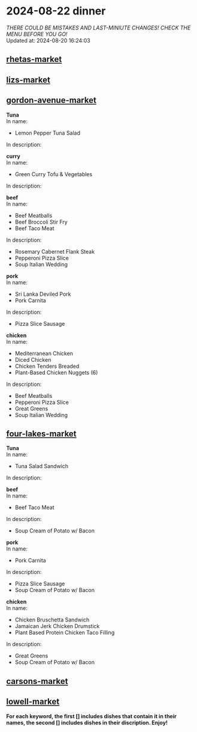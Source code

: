 # 2024-08-22 dinner  
*THERE COULD BE MISTAKES AND LAST-MINIUTE CHANGES! CHECK THE MENU BEFORE YOU GO!*  
Updated at: 2024-08-20 16:24:03  
## [rhetas-market](https://wisc-housingdining.nutrislice.com/menu/rhetas-market/dinner/2024-08-22)  
## [lizs-market](https://wisc-housingdining.nutrislice.com/menu/lizs-market/dinner/2024-08-22)  
## [gordon-avenue-market](https://wisc-housingdining.nutrislice.com/menu/gordon-avenue-market/dinner/2024-08-22)  
**Tuna**  
In name:   
 - Lemon Pepper Tuna Salad  
  
In description:   
  
**curry**  
In name:   
 - Green Curry Tofu & Vegetables  
  
In description:   
  
**beef**  
In name:   
 - Beef Meatballs  
 - Beef Broccoli Stir Fry  
 - Beef Taco Meat  
  
In description:   
 - Rosemary Cabernet Flank Steak  
 - Pepperoni Pizza Slice  
 - Soup Italian Wedding  
  
**pork**  
In name:   
 - Sri Lanka Deviled Pork  
 - Pork Carnita  
  
In description:   
 - Pizza Slice Sausage  
  
**chicken**  
In name:   
 - Mediterranean Chicken  
 - Diced Chicken  
 - Chicken Tenders Breaded  
 - Plant-Based Chicken Nuggets (6)  
  
In description:   
 - Beef Meatballs  
 - Pepperoni Pizza Slice  
 - Great Greens  
 - Soup Italian Wedding  
  
## [four-lakes-market](https://wisc-housingdining.nutrislice.com/menu/four-lakes-market/dinner/2024-08-22)  
**Tuna**  
In name:   
 - Tuna Salad Sandwich  
  
In description:   
  
**beef**  
In name:   
 - Beef Taco Meat  
  
In description:   
 - Soup Cream of Potato w/ Bacon  
  
**pork**  
In name:   
 - Pork Carnita  
  
In description:   
 - Pizza Slice Sausage  
 - Soup Cream of Potato w/ Bacon  
  
**chicken**  
In name:   
 - Chicken Bruschetta Sandwich  
 - Jamaican Jerk Chicken Drumstick  
 - Plant Based Protein Chicken Taco Filling  
  
In description:   
 - Great Greens  
 - Soup Cream of Potato w/ Bacon  
  
## [carsons-market](https://wisc-housingdining.nutrislice.com/menu/carsons-market/dinner/2024-08-22)  
## [lowell-market](https://wisc-housingdining.nutrislice.com/menu/lowell-market/dinner/2024-08-22)  
  
**For each keyword, the first [] includes dishes that contain it in their names, the second [] includes dishes in their discription. Enjoy!**  
